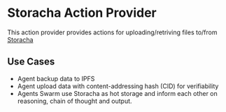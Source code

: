 # Storacha Action Provider

This action provider provides actions for uploading/retriving files to/from [Storacha](https://storacha.network/) 

## Use Cases
- Agent backup data to IPFS
- Agent upload data with content-addressing hash (CID) for verifiability
- Agents Swarm use Storacha as hot storage and inform each other on reasoning, chain of thought and output.
